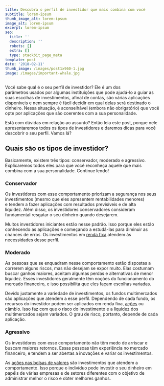 ```yaml
---
title: Descubra o perfil de investidor que mais combina com você
subtitle: lorem-ipsum
thumb_image_alt: lorem-ipsum
image_alt: lorem-ipsum
excerpt: lorem-ipsum
seo:
  title: ''
  description: ''
  robots: []
  extra: []
  type: stackbit_page_meta
template: post
date: '2018-02-11'
thumb_image: /images/post1x960-1.jpg
image: /images/important-whale.jpg
---
```

Você sabe qual é o seu perfil de investidor? Ele é um dos parâmetros usados por algumas instituições que pode ajudá-lo a guiar as suas escolhas de investimentos, afinal de contas, são várias aplicações disponíveis e nem sempre é fácil decidir em qual delas será destinado o dinheiro. Nessa situação, é aconselhável (embora não obrigatório) que você opte por aplicações que são coerentes com a sua personalidade.

Está com dúvidas em relação ao assunto? Então leia este post, porque nele apresentaremos todos os tipos de investidores e daremos dicas para você descobrir o seu perfil. Vamos lá?

## **Quais são os tipos de investidor?**

Basicamente, existem três tipos: conservador, moderado e agressivo. Explicaremos todos eles para que você reconheça aquele que mais combina com a sua personalidade. Continue lendo!

### Conservador

Os investidores com esse comportamento priorizam a segurança nos seus investimentos (mesmo que eles apresentem rentabilidades menores) e tendem a fazer aplicações com resultados previsíveis e de alta liquidez. Além disso, os investidores conservadores consideram fundamental resgatar o seu dinheiro quando desejarem.

Muitos investidores iniciantes estão nesse padrão. Isso porque eles estão conhecendo as aplicações e começando a estudá-las para diminuir as chances de erros. Os investimentos em [renda fixa](https://saudemaisacao.com.br/blog/voce-sabe-quanto-investir-em-renda-fixa/) atendem às necessidades desse perfil.

### Moderado

As pessoas que se enquadram nesse comportamento estão dispostas a correrem alguns riscos, mas não desejam se expor muito. Elas costumam buscar ganhos maiores, aceitam algumas perdas e alternativas de menor liquidez. Esses investidores geralmente têm noções do funcionamento do mercado financeiro, e isso possibilita que eles façam escolhas variadas.

Devido justamente a variedade de investimentos, os fundos multimercados são aplicações que atendem a esse perfil. Dependendo de cada fundo, os recursos do investidor podem ser aplicados em renda fixa, [ações](https://saudemaisacao.com.br/blog/como-escolher-as-melhores-acoes-para-investir/) ou câmbio. Isso faz com que o risco do investimento e a liquidez dos multimercados sejam variados. O grau de risco, portanto, depende de cada aplicação.

### Agressivo

Os investidores com esse comportamento não têm medo de arriscar e buscam maiores retornos. Essas pessoas têm experiência no mercado financeiro, e tendem a ser abertas a inovações e variar os investimentos.

As [ações nas bolsas de valores](https://saudemaisacao.com.br/blog/como-aplicar-na-bolsa-de-valores-pela-primeira-vez/) são investimentos que atendem a comportamento. Isso porque o indivíduo pode investir o seu dinheiro em papéis de várias empresas e de setores diferentes com o objetivo de administrar melhor o risco e obter melhores ganhos.
